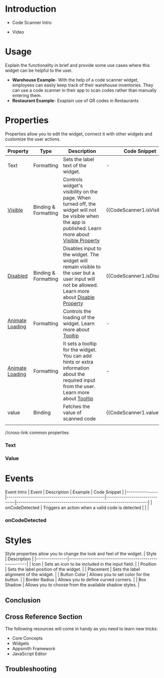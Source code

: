 # Introduction

 * Code Scanner Intro

  * Video

# Usage

Explain the functionality in brief and provide some use cases where this widget can be helpful to the user.

* **Warehouse Example**- With the help of a code scanner widget, employees can easily keep track of their warehouse inventories. They can use a code scanner in their app to scan codes rather than manually entering them.
* **Restaurant Example**- Exaplain use of QR codes in Restaurants

# Properties

Properties allow you to edit the widget, connect it with other widgets and customize the user actions.

| Property        | Type                 | Description                                                                                                         | Code Snippet                |
|-----------------|----------------------|---------------------------------------------------------------------------------------------------------------------|-----------------------------|
| Text            | Formatting           | Sets the label text of the widget.                                                                                  | -                           |
| [Visible](https://docs.appsmith.com/reference/widgets)          | Binding & Formatting | Controls widget's visibility on the page. When turned off, the widget will not be visible when the app is published. Learn more about [Visible Property](https://docs.appsmith.com/reference/widgets)   | {{CodeScanner1.isVisible}}  |
| [Disabled](https://docs.appsmith.com/reference/widgets)         | Binding & Formatting | Disables input to the widget. The widget will remain visible to the user but a user input will not be allowed. Learn more about [Disable Property](https://docs.appsmith.com/reference/widgets)      | {{CodeScanner1.isDisabled}} |
| [Animate Loading](https://docs.appsmith.com/reference/widgets)  | Formatting           | Controls the loading of the widget. Learn more about [Tooltip](https://docs.appsmith.com/reference/widgets)                                                                                 | -                           |
| [Animate Loading](https://docs.appsmith.com/reference/widgets)           | Formatting           | It sets a tooltip for the widget. You can add hints or extra information about the required input from the user. Learn more about [Tooltip](https://docs.appsmith.com/reference/widgets)    | -                           |
| value           | Binding              | Fetches the value of scanned code                                                                                   | {{CodeScanner1.value}}      |
|                 |                      |                                                                                                                     |                             |

//cross-link common properties


### Text

### Value


# Events

Event Intro
| Event          |  Description                                     | Example                       | Code Snippet                                                      |
|----------------|--------------------------------------------------|-------------------------------|-------------------------------------------------------------------|
| onCodeDetected | Triggers an action when a valid code is detected | <Describe the example usage.> | <Add code snippets for reading data when the event is triggered.> |

### onCodeDetected 


# Styles
  Style properties allow you to change the look and feel of the widget. 
  | Style          | Description                                            |
|----------------|--------------------------------------------------------|
| Icon           | Sets an icon to be included in the input field.        |
| Position       | Sets the label position of the widget.                 |
| Placement      | Sets the label alignment of the widget.                |
| Button Color   | Allows you to set color for the button.                |
|  Border Radius | Allows you to define curved corners.                   |
| Box Shadow     | Allows you to choose from the available shadow styles. |

## Conclusion
## Cross Reference Section
 The following resources will come in handy as you need to learn new tricks:
* Core Concepts
* Widgets
* Appsmith Framework
* JavaScript Editor
 
 ## Troubleshooting



